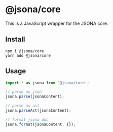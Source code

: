 # @jsona/core

This is a JavaScript wrapper for the JSONA core.

## Install

```
npm i @jsona/core
yarn add @jsona/core
```

## Usage

```js
import * as jsona from '@jsona/core';

// parse as json
jsona.parse(jsonaContent);

// parse as ast
jsona.parseAst(jsonaContent);

// format jsona doc
jsona.format(jsonaContent, {});
```